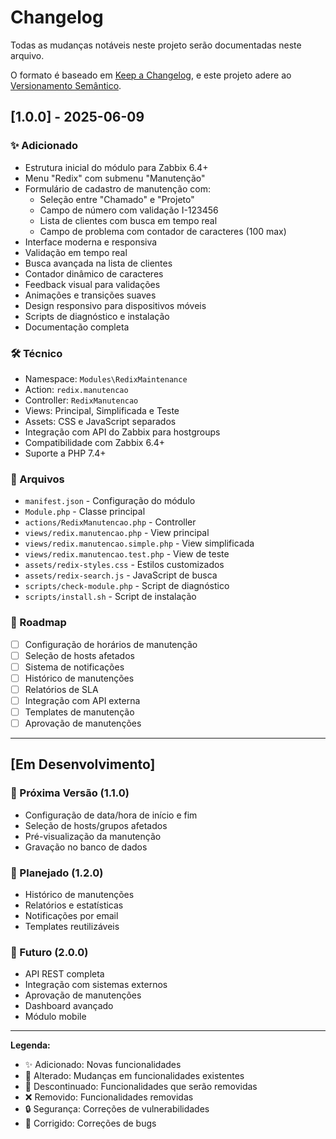 # Changelog

Todas as mudanças notáveis neste projeto serão documentadas neste arquivo.

O formato é baseado em [Keep a Changelog](https://keepachangelog.com/pt-BR/1.0.0/),
e este projeto adere ao [Versionamento Semântico](https://semver.org/lang/pt-BR/).

## [1.0.0] - 2025-06-09

### ✨ Adicionado
- Estrutura inicial do módulo para Zabbix 6.4+
- Menu "Redix" com submenu "Manutenção"
- Formulário de cadastro de manutenção com:
  - Seleção entre "Chamado" e "Projeto"
  - Campo de número com validação I-123456
  - Lista de clientes com busca em tempo real
  - Campo de problema com contador de caracteres (100 max)
- Interface moderna e responsiva
- Validação em tempo real
- Busca avançada na lista de clientes
- Contador dinâmico de caracteres
- Feedback visual para validações
- Animações e transições suaves
- Design responsivo para dispositivos móveis
- Scripts de diagnóstico e instalação
- Documentação completa

### 🛠️ Técnico
- Namespace: `Modules\RedixMaintenance`
- Action: `redix.manutencao`
- Controller: `RedixManutencao`
- Views: Principal, Simplificada e Teste
- Assets: CSS e JavaScript separados
- Integração com API do Zabbix para hostgroups
- Compatibilidade com Zabbix 6.4+
- Suporte a PHP 7.4+

### 📁 Arquivos
- `manifest.json` - Configuração do módulo
- `Module.php` - Classe principal
- `actions/RedixManutencao.php` - Controller
- `views/redix.manutencao.php` - View principal
- `views/redix.manutencao.simple.php` - View simplificada
- `views/redix.manutencao.test.php` - View de teste
- `assets/redix-styles.css` - Estilos customizados
- `assets/redix-search.js` - JavaScript de busca
- `scripts/check-module.php` - Script de diagnóstico
- `scripts/install.sh` - Script de instalação

### 🔮 Roadmap
- [ ] Configuração de horários de manutenção
- [ ] Seleção de hosts afetados
- [ ] Sistema de notificações
- [ ] Histórico de manutenções
- [ ] Relatórios de SLA
- [ ] Integração com API externa
- [ ] Templates de manutenção
- [ ] Aprovação de manutenções

---

## [Em Desenvolvimento]

### 🚧 Próxima Versão (1.1.0)
- Configuração de data/hora de início e fim
- Seleção de hosts/grupos afetados
- Pré-visualização da manutenção
- Gravação no banco de dados

### 🔮 Planejado (1.2.0)
- Histórico de manutenções
- Relatórios e estatísticas
- Notificações por email
- Templates reutilizáveis

### 🌌 Futuro (2.0.0)
- API REST completa
- Integração com sistemas externos
- Aprovação de manutenções
- Dashboard avançado
- Módulo mobile

---

**Legenda:**
- ✨ Adicionado: Novas funcionalidades
- 🔄 Alterado: Mudanças em funcionalidades existentes  
- 📝 Descontinuado: Funcionalidades que serão removidas
- ❌ Removido: Funcionalidades removidas
- 🔒 Segurança: Correções de vulnerabilidades
- 🐛 Corrigido: Correções de bugs
